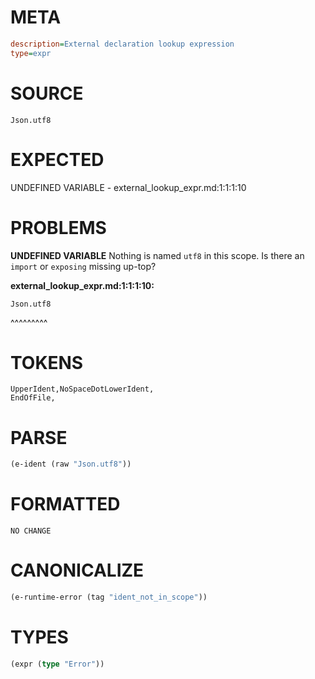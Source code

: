 # META
~~~ini
description=External declaration lookup expression
type=expr
~~~
# SOURCE
~~~roc
Json.utf8
~~~
# EXPECTED
UNDEFINED VARIABLE - external_lookup_expr.md:1:1:1:10
# PROBLEMS
**UNDEFINED VARIABLE**
Nothing is named `utf8` in this scope.
Is there an `import` or `exposing` missing up-top?

**external_lookup_expr.md:1:1:1:10:**
```roc
Json.utf8
```
^^^^^^^^^


# TOKENS
~~~zig
UpperIdent,NoSpaceDotLowerIdent,
EndOfFile,
~~~
# PARSE
~~~clojure
(e-ident (raw "Json.utf8"))
~~~
# FORMATTED
~~~roc
NO CHANGE
~~~
# CANONICALIZE
~~~clojure
(e-runtime-error (tag "ident_not_in_scope"))
~~~
# TYPES
~~~clojure
(expr (type "Error"))
~~~
